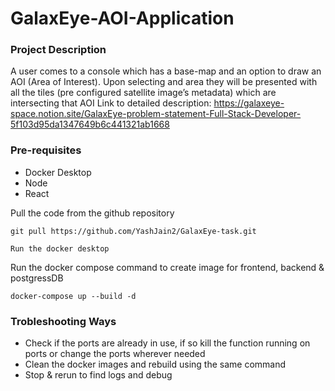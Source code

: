 # GalaxEye-AOI-Application

### Project Description

A user comes to a console which has a base-map and an option to draw an AOI (Area of Interest). Upon selecting and area they will be presented with all the tiles (pre configured satellite image’s metadata) which are intersecting that AOI
Link to detailed description: https://galaxeye-space.notion.site/GalaxEye-problem-statement-Full-Stack-Developer-5f103d95da1347649b6c441321ab1668

### Pre-requisites
- Docker Desktop
- Node
- React

Pull the code from the github repository

```
git pull https://github.com/YashJain2/GalaxEye-task.git
```

```
Run the docker desktop
```

Run the docker compose command to create image for frontend, backend & postgressDB
```
docker-compose up --build -d
```

### Trobleshooting Ways

- Check if the ports are already in use, if so kill the function running on ports or change the ports wherever needed
- Clean the docker images and rebuild using the same command
- Stop & rerun to find logs and debug 
